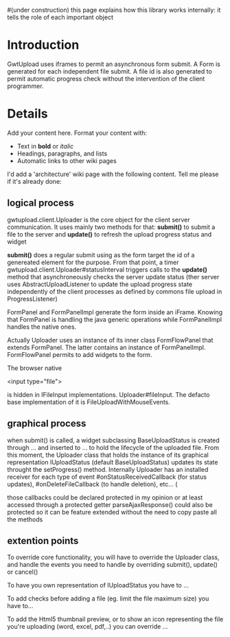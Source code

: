 #(under construction) this page explains how this library works internally: it tells the role of each important object

# Introduction #

GwtUpload uses iframes to permit an asynchronous form submit. A Form is generated for each independent file submit. A file id is also generated to permit automatic progress check without the intervention of the client programmer.


# Details #

Add your content here.  Format your content with:
  * Text in **bold** or _italic_
  * Headings, paragraphs, and lists
  * Automatic links to other wiki pages

I'd add a 'architecture' wiki page with the following content. Tell me please if it's already done:

## logical process ##
gwtupload.client.Uploader is the core object for the client server communication. It uses mainly two methods for that:
**submit()** to submit a file to the server
and
**update()** to refresh the upload progress status and widget

**submit()** does a regular submit using as the form target the id of a genereated element for the purpose.
From that point, a timer gwtupload.client.Uploader#statusInterval triggers calls to the **update()** method that asynchroneously checks the server update status (ther server uses AbstractUploadListener to update the upload progress state independently of the client processes as defined by commons file upload in ProgressListener)

FormPanel and FormPanelImpl generate the form inside an iFrame. Knowing that FormPanel is handling the java generic operations while FormPanelImpl handles the native ones.

Actually Uploader uses an instance of its inner class FormFlowPanel that extends FormPanel. The latter contains an instance of FormPanelImpl.
FormFlowPanel permits to add widgets to the form.

The browser native 

&lt;input type="file"&gt;

 is hidden in IFileInput implementations. Uploader#fileInput. The defacto base implementation of it is FileUploadWithMouseEvents.


## graphical process ##
when submit() is called, a widget subclassing BaseUploadStatus is created through ... and inserted to ... to hold the lifecycle of the uploaded file. From this moment, the Uploader class that holds the instance of its graphical representation  IUploadStatus (default BaseUploadStatus) updates its state throught the setProgress() method.
Internally Uploader has an installed receiver for each type of event #onStatusReceivedCallback (for status updates), #onDeleteFileCallback (to handle deletion), etc...  (

those callbacks could be declared protected in my opinion or at least accessed through a protected getter
parseAjaxResponse() could also be protected so it can be feature extended without the need to copy paste all the methods

## extention points ##
To override core functionality, you will have to override the Uploader class, and handle the events you need to handle by overriding submit(), update() or cancel()

To have you own representation of IUploadStatus you have to ...

To add checks before adding a file (eg. limit the file maximum size) you have to...

To add the Html5 thumbnail preview, or to show an icon representing the file you're uploading (word, excel, pdf,..) you can override ...
